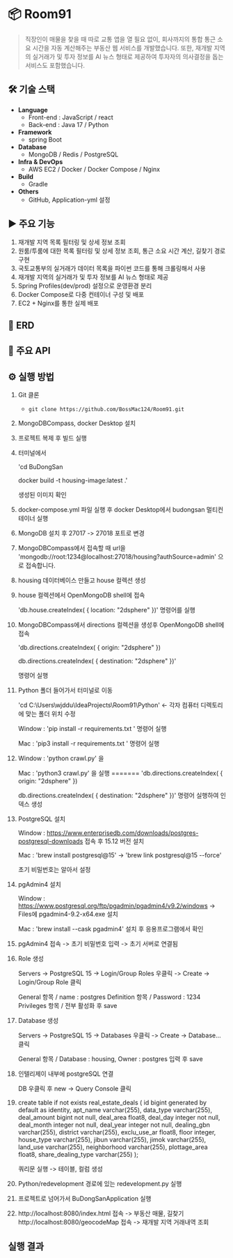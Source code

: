 # 📦 Room91

> 직장인이 매물을 찾을 때 따로 교통 앱을 열 필요 없이, 회사까지의 통합 통근 소요 시간을 자동 계산해주는 부동산 웹 서비스를 개발했습니다.
또한, 재개발 지역의 실거래가 및 투자 정보를 AI 뉴스 형태로 제공하여 투자자의 의사결정을 돕는 서비스도 포함했습니다.

## 🛠 기술 스택
- **Language**
  - Front-end : JavaScript / react
  - Back-end : Java 17 / Python
- **Framework**
  - spring Boot
- **Database**
  - MongoDB / Redis / PostgreSQL
- **Infra & DevOps**
  - AWS EC2 / Docker / Docker Compose / Nginx
- **Build**
  - Gradle
- **Others**
  - GitHub, Application-yml 설정

## ▶️ 주요 기능
1. 재개발 지역 목록 필터링 및 상세 정보 조회
2. 원룸/투룸에 대한 목록 필터링 및 상세 정보 조회, 통근 소요 시간 계산, 길찾기 경로 구현
3. 국토교통부의 실거래가 데이터 목록을 파이썬 코드를 통해 크롤링해서 사용
4. 재개발 지역의 실거래가 및 투자 정보를 AI 뉴스 형태로 제공
5. Spring Profiles(dev/prod) 설정으로 운영환경 분리
6. Docker Compose로 다중 컨테이너 구성 및 배포
7. EC2 + Nginx를 통한 실제 배포

## 🧩 ERD

## 📡 주요 API


## ⚙️ 실행 방법

1. Git 클론
   - ```git clone https://github.com/BossMac124/Room91.git```

2. MongoDBCompass, docker Desktop 설치

3. 프로젝트 복제 후 빌드 실행

4. 터미널에서 

   'cd BuDongSan 

   docker build -t housing-image:latest .'

   생성된 이미지 확인

5. docker-compose.yml 파일 실행 후 docker Desktop에서 budongsan 멀티컨테이너 실행

6. MongoDB 설치 후 27017 -> 27018 포트로 변경

7. MongoDBCompass에서 접속할 때 url을 'mongodb://root:1234@localhost:27018/housing?authSource=admin' 으로 접속합니다.

8. housing 데이터베이스 만들고 house 컬렉션 생성

9. house 컬렉션에서 OpenMongoDB shell에 접속

    'db.house.createIndex( { location: "2dsphere" })' 명령어를 실행

10. MongoDBCompass에서 directions 컬렉션을 생성후 OpenMongoDB shell에 접속

      'db.directions.createIndex( { origin: "2dsphere" })

      db.directions.createIndex( { destination: "2dsphere" })'

    명령어 실행

11. Python 폴더 들어가서 터미널로 이동

    'cd C:\Users\wjddu\IdeaProjects\Room91\Python' <- 각자 컴퓨터 디렉토리에 맞는 폴더 위치 수정
   
     Window : 'pip install -r requirements.txt ' 명령어 실행

     Mac : 'pip3 install -r requirements.txt ' 명령어 실행

13. Window : 'python crawl.py' 을

    Mac : 'python3 crawl.py' 을 실행
=======
      'db.directions.createIndex( { origin: "2dsphere" })
      
      db.directions.createIndex( { destination: "2dsphere" })' 
      명령어 실행하여 인덱스 생성

14. PostgreSQL 설치

    Window : https://www.enterprisedb.com/downloads/postgres-postgresql-downloads 접속 후 15.12 버전 설치

    Mac : 'brew install postgresql@15' -> 'brew link postgresql@15 --force'

    초기 비밀번호는 알아서 설정

15. pgAdmin4 설치

    Window : https://www.postgresql.org/ftp/pgadmin/pgadmin4/v9.2/windows -> Files에 pgadmin4-9.2-x64.exe 설치

    Mac : 'brew install --cask pgadmin4' 설치 후 응용프로그램에서 확인

16. pgAdmin4 접속 -> 초기 비밀번호 입력 -> 초기 서버로 연결됨

17. Role 생성

    Servers -> PostgreSQL 15 -> Login/Group Roles 우클릭 -> Create -> Login/Group Role 클릭

    General 항목 / name : postgres
    Definition 항목 / Password : 1234
    Privileges 항목 / 전부 활성화 후 save

18. Database 생성
   
    Servers -> PostgreSQL 15 -> Databases 우클릭 -> Create -> Database... 클릭

    General 항목 / Database : housing, Owner : postgres
    입력 후 save

19. 인텔리제이 내부에 postgreSQL 연결

    DB 우클릭 후 new -> Query Console 클릭
    
20. create table if not exists real_estate_deals (
    id bigint generated by default as identity,
    apt_name varchar(255),
    data_type varchar(255),
    deal_amount bigint not null,
    deal_area float8,
    deal_day integer not null,
    deal_month integer not null,
    deal_year integer not null,
    dealing_gbn varchar(255),
    district varchar(255),
    exclu_use_ar float8,
    floor integer,
    house_type varchar(255),
    jibun varchar(255),
    jimok varchar(255),
    land_use varchar(255),
    neighborhood varchar(255),
    plottage_area float8,
    share_dealing_type varchar(255)
    );

    쿼리문 실행 -> 테이블, 컬럼 생성

20. Python/redevelopment 경로에 있는 redevelopment.py 실행

21. 프로젝트로 넘어가서 BuDongSanApplication 실행

22. http://localhost:8080/index.html 접속 -> 부동산 매물, 길찾기
    http://localhost:8080/geocodeMap 접속 -> 재개발 지역 거래내역 조회
   
## 실행 결과
